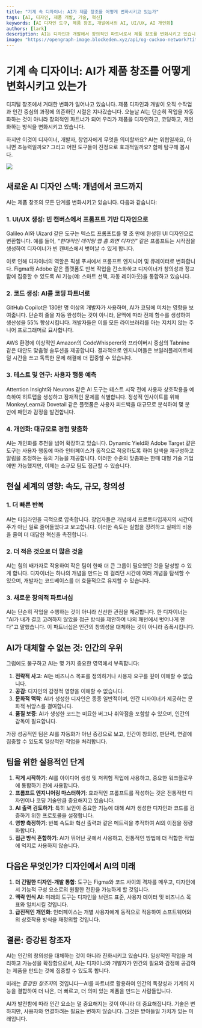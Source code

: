 ```yaml
---
title: "기계 속 디자이너: AI가 제품 창조를 어떻게 변화시키고 있는가"
tags: [AI, 디자인, 제품 개발, 기술, 혁신]
keywords: [AI 디자인 도구, 제품 창조, 개발에서의 AI, UI/UX, AI 개인화]
authors: [lark]
description: AI는 디자인과 개발에서 창의적인 파트너로서 제품 창조를 변화시키고 있습니다. GitHub Copilot과 Galileo AI 같은 AI 도구가 UI/UX 디자인, 코드 생성, 개인화를 어떻게 변화시키고 있는지, 그리고 디지털 창조 과정에서 속도, 규모, 창의성을 어떻게 향상시키고 있는지 탐구해 보세요.
image: "https://opengraph-image.blockeden.xyz/api/og-cuckoo-network?title=기계%20속%20디자이너%3A%20AI가%20제품%20창조를%20어떻게%20변화시키고%20있는가"
---
```


# 기계 속 디자이너: AI가 제품 창조를 어떻게 변화시키고 있는가

디지털 창조에서 거대한 변화가 일어나고 있습니다. 제품 디자인과 개발이 오직 수작업과 인간 중심의 과정에 의존하던 시절은 지나갔습니다. 오늘날 AI는 단순히 작업을 자동화하는 것이 아니라 창의적인 파트너가 되어 우리가 제품을 디자인하고, 코딩하고, 개인화하는 방식을 변화시키고 있습니다.

하지만 이것이 디자이너, 개발자, 창업자에게 무엇을 의미할까요? AI는 위협일까요, 아니면 초능력일까요? 그리고 어떤 도구들이 진정으로 효과적일까요? 함께 탐구해 봅시다.

![](https://opengraph-image.blockeden.xyz/api/og-cuckoo-network?title=기계%20속%20디자이너%3A%20AI가%20제품%20창조를%20어떻게%20변화시키고%20있는가)

## 새로운 AI 디자인 스택: 개념에서 코드까지

AI는 제품 창조의 모든 단계를 변화시키고 있습니다. 다음과 같습니다:

### 1. **UI/UX 생성: 빈 캔버스에서 프롬프트 기반 디자인으로**
Galileo AI와 Uizard 같은 도구는 텍스트 프롬프트를 몇 초 만에 완성된 UI 디자인으로 변환합니다. 예를 들어, *“현대적인 데이팅 앱 홈 화면 디자인”* 같은 프롬프트는 시작점을 생성하여 디자이너가 빈 캔버스에서 벗어날 수 있게 합니다.

이로 인해 디자이너의 역할은 픽셀 푸셔에서 프롬프트 엔지니어 및 큐레이터로 변화합니다. Figma와 Adobe 같은 플랫폼도 반복 작업을 간소화하고 디자이너가 창의성과 정교함에 집중할 수 있도록 AI 기능(예: 스마트 선택, 자동 레이아웃)을 통합하고 있습니다.

### 2. **코드 생성: AI를 코딩 파트너로**
GitHub Copilot은 130만 명 이상의 개발자가 사용하며, AI가 코딩에 미치는 영향을 보여줍니다. 단순히 줄을 자동 완성하는 것이 아니라, 문맥에 따라 전체 함수를 생성하여 생산성을 55% 향상시킵니다. 개발자들은 이를 모든 라이브러리를 아는 지치지 않는 주니어 프로그래머로 묘사합니다.

AWS 환경에 이상적인 Amazon의 CodeWhisperer와 프라이버시 중심의 Tabnine 같은 대안도 맞춤형 솔루션을 제공합니다. 결과적으로 엔지니어들은 보일러플레이트에 덜 시간을 쓰고 독특한 문제 해결에 더 집중할 수 있습니다.

### 3. **테스트 및 연구: 사용자 행동 예측**
Attention Insight와 Neurons 같은 AI 도구는 테스트 시작 전에 사용자 상호작용을 예측하여 히트맵을 생성하고 잠재적인 문제를 식별합니다. 정성적 인사이트를 위해 MonkeyLearn과 Dovetail 같은 플랫폼은 사용자 피드백을 대규모로 분석하여 몇 분 만에 패턴과 감정을 발견합니다.

### 4. **개인화: 대규모로 경험 맞춤화**
AI는 개인화를 추천을 넘어 확장하고 있습니다. Dynamic Yield와 Adobe Target 같은 도구는 사용자 행동에 따라 인터페이스가 동적으로 적응하도록 하여 탐색을 재구성하고 알림을 조정하는 등의 기능을 제공합니다. 이러한 수준의 맞춤화는 한때 대형 기술 기업에만 가능했지만, 이제는 소규모 팀도 접근할 수 있습니다.



## 현실 세계의 영향: 속도, 규모, 창의성

### 1. **더 빠른 반복**
AI는 타임라인을 극적으로 압축합니다. 창업자들은 개념에서 프로토타입까지의 시간이 주가 아닌 일로 줄어들었다고 보고합니다. 이러한 속도는 실험을 장려하고 실패의 비용을 줄여 더 대담한 혁신을 촉진합니다.

### 2. **더 적은 것으로 더 많은 것을**
AI는 힘의 배가자로 작용하여 작은 팀이 한때 더 큰 그룹이 필요했던 것을 달성할 수 있게 합니다. 디자이너는 하나의 개념을 만드는 데 걸리던 시간에 여러 개념을 탐색할 수 있으며, 개발자는 코드베이스를 더 효율적으로 유지할 수 있습니다.

### 3. **새로운 창의적 파트너십**
AI는 단순히 작업을 수행하는 것이 아니라 신선한 관점을 제공합니다. 한 디자이너는 "AI가 내가 결코 고려하지 않았을 접근 방식을 제안하여 나의 패턴에서 벗어나게 한다"고 말했습니다. 이 파트너십은 인간의 창의성을 대체하는 것이 아니라 증폭시킵니다.



## AI가 대체할 수 없는 것: 인간의 우위

그럼에도 불구하고 AI는 몇 가지 중요한 영역에서 부족합니다:
1. **전략적 사고**: AI는 비즈니스 목표를 정의하거나 사용자 요구를 깊이 이해할 수 없습니다.
2. **공감**: 디자인의 감정적 영향을 이해할 수 없습니다.
3. **문화적 맥락**: AI가 생성한 디자인은 종종 일반적이며, 인간 디자이너가 제공하는 문화적 뉘앙스를 결여합니다.
4. **품질 보증**: AI가 생성한 코드는 미묘한 버그나 취약점을 포함할 수 있으며, 인간의 감독이 필요합니다.

가장 성공적인 팀은 AI를 자동화가 아닌 증강으로 보고, 인간이 창의성, 판단력, 연결에 집중할 수 있도록 일상적인 작업을 처리합니다.



## 팀을 위한 실용적인 단계

1. **작게 시작하기**: AI를 아이디어 생성 및 저위험 작업에 사용하고, 중요한 워크플로우에 통합하기 전에 사용합니다.
2. **프롬프트 엔지니어링 마스터하기**: 효과적인 프롬프트를 작성하는 것은 전통적인 디자인이나 코딩 기술만큼 중요해지고 있습니다.
3. **AI 출력 검토하기**: 특히 보안이 중요한 기능에 대해 AI가 생성한 디자인과 코드를 검증하기 위한 프로토콜을 설정합니다.
4. **영향 측정하기**: 반복 속도와 혁신 출력과 같은 메트릭을 추적하여 AI의 이점을 정량화합니다.
5. **접근 방식 혼합하기**: AI가 뛰어난 곳에서 사용하고, 전통적인 방법에 더 적합한 작업에 억지로 사용하지 않습니다.



## 다음은 무엇인가? 디자인에서 AI의 미래

1. **더 긴밀한 디자인-개발 통합**: 도구는 Figma와 코드 사이의 격차를 메우고, 디자인에서 기능적 구성 요소로의 원활한 전환을 가능하게 할 것입니다.
2. **맥락 인식 AI**: 미래의 도구는 디자인을 브랜드 표준, 사용자 데이터 및 비즈니스 목표와 일치시킬 것입니다.
3. **급진적인 개인화**: 인터페이스는 개별 사용자에게 동적으로 적응하여 소프트웨어와의 상호작용 방식을 재정의할 것입니다.



## 결론: 증강된 창조자

AI는 인간의 창의성을 대체하는 것이 아니라 진화시키고 있습니다. 일상적인 작업을 처리하고 가능성을 확장함으로써, AI는 디자이너와 개발자가 인간의 필요와 감정에 공감하는 제품을 만드는 것에 집중할 수 있도록 합니다.

미래는 *증강된 창조자*의 것입니다—AI를 파트너로 활용하여 인간의 독창성과 기계의 지능을 결합하여 더 나은, 더 빠르고, 더 의미 있는 제품을 만드는 사람들입니다.

AI가 발전함에 따라 인간 요소는 덜 중요해지는 것이 아니라 더 중요해집니다. 기술은 변하지만, 사용자와 연결하려는 필요는 변하지 않습니다. 그것은 받아들일 가치가 있는 미래입니다.